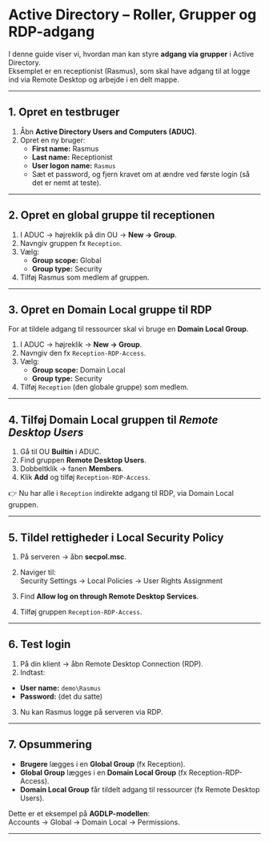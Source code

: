 # Active Directory – Roller, Grupper og RDP-adgang

I denne guide viser vi, hvordan man kan styre **adgang via grupper** i Active Directory.  
Eksemplet er en receptionist (Rasmus), som skal have adgang til at logge ind via Remote Desktop og arbejde i en delt mappe.

---

## 1. Opret en testbruger
1. Åbn **Active Directory Users and Computers (ADUC)**.
2. Opret en ny bruger:
   - **First name:** Rasmus  
   - **Last name:** Receptionist  
   - **User logon name:** `Rasmus`  
   - Sæt et password, og fjern kravet om at ændre ved første login (så det er nemt at teste).

---

## 2. Opret en global gruppe til receptionen
1. I ADUC → højreklik på din OU → **New → Group**.  
2. Navngiv gruppen fx `Reception`.  
3. Vælg:  
   - **Group scope:** Global  
   - **Group type:** Security  
4. Tilføj Rasmus som medlem af gruppen.

---

## 3. Opret en Domain Local gruppe til RDP
For at tildele adgang til ressourcer skal vi bruge en **Domain Local Group**.

1. I ADUC → højreklik → **New → Group**.  
2. Navngiv den fx `Reception-RDP-Access`.  
3. Vælg:  
   - **Group scope:** Domain Local  
   - **Group type:** Security  
4. Tilføj `Reception` (den globale gruppe) som medlem.

---

## 4. Tilføj Domain Local gruppen til *Remote Desktop Users*
1. Gå til OU **Builtin** i ADUC.  
2. Find gruppen **Remote Desktop Users**.  
3. Dobbeltklik → fanen **Members**.  
4. Klik **Add** og tilføj `Reception-RDP-Access`.  

👉 Nu har alle i `Reception` indirekte adgang til RDP, via Domain Local gruppen.

---

## 5. Tildel rettigheder i Local Security Policy
1. På serveren → åbn **secpol.msc**.  
2. Naviger til:  
	Security Settings → Local Policies → User Rights Assignment

3. Find **Allow log on through Remote Desktop Services**.  
4. Tilføj gruppen `Reception-RDP-Access`.  

---

## 6. Test login
1. På din klient → åbn Remote Desktop Connection (RDP).  
2. Indtast:  
- **User name:** `demo\Rasmus`  
- **Password:** (det du satte)  
3. Nu kan Rasmus logge på serveren via RDP.

---

## 7. Opsummering
- **Brugere** lægges i en **Global Group** (fx Reception).  
- **Global Group** lægges i en **Domain Local Group** (fx Reception-RDP-Access).  
- **Domain Local Group** får tildelt adgang til ressourcer (fx Remote Desktop Users).  

Dette er et eksempel på **AGDLP-modellen**:  
Accounts → Global → Domain Local → Permissions.

---

